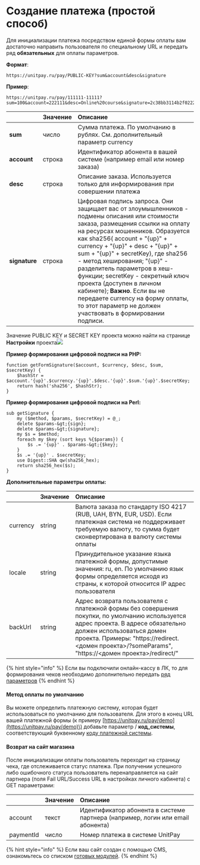 # Создание платежа \(простой способ\)

Для инициализации платежа посредством единой формы оплаты вам достаточно направить пользователя по специальному URL и передать ряд **обязательных** для оплаты параметров.

**Формат**: 

```http
https://unitpay.ru/pay/PUBLIC-KEY?sum&account&desc&signature
```

**Пример**: 

```http
https://unitpay.ru/pay/111111-11111?sum=100&account=222111&desc=Online%20course&signature=2c38bb3114b2f02222ee35f6b60c6bbe628ad31bed59633787204ae59659a02e
```

|  | Значение | Описание |
| :--- | :--- | :--- |
| **sum** | число | Сумма платежа. По умолчанию в рублях. См. дополнительный параметр currency |
| **account** | строка | Идентификатор абонента в вашей системе \(например email или номер заказа\) |
| **desc** | строка | Описание заказа. Используется только для информирования при совершении платежа |
| **signature** | строка | Цифровая подпись запроса. Они защищает вас от злоумышленников - подмены описания или стоимости заказа, размещения ссылки на оплату на ресурсах мошенников.  Образуется как sha256\( account + "{up}" + currency + "{up}" + desc + "{up}" + sum + "{up}" + secretKey\),   где sha256 - метод хеширования;   "{up}" - разделитель параметров в хеш-функции;   secretKey - секретный ключ проекта \(доступен в личном кабинете\);    **Важно**. Если вы не передаете currency на форму оплаты, то этот параметр не должен участвовать в формировании подписи.  |

  
   Значение PUBLIC KEY и SECRET KEY проекта можно найти на странице **Настройки** проекта![](https://d33v4339jhl8k0.cloudfront.net/docs/assets/551a91dbe4b0221aadf24410/images/5ec57700042863474d1b1775/file-hpo6F5M6aW.png)

**Пример формирования цифровой подписи на PHP:**

```text
function getFormSignature($account, $currency, $desc, $sum, $secretKey) {
    $hashStr = $account.'{up}'.$currency.'{up}'.$desc.'{up}'.$sum.'{up}'.$secretKey;
    return hash('sha256', $hashStr);
}
```

**Пример формирования цифровой подписи на Perl:**

```text
sub getSignature {
    my ($method, $params, $secretKey) = @_;
    delete $params-&gt;{sign};
    delete $params-&gt;{signature};
    my $s = $method;
    foreach my $key (sort keys %{$params}) {
        $s .= '{up}' . $params-&gt;{$key};
    }
    $s .= '{up}' . $secretKey;
    use Digest::SHA qw(sha256_hex);
    return sha256_hex($s);
}
```

**Дополнительные параметры оплаты:**

|  | Значение  | Описание |
| :--- | :--- | :--- |
| currency  | string | Валюта заказа по стандарту ISO 4217 \(RUB, UAH, BYN, EUR, USD\). Если платежная система не поддерживает требуемую валюту, то сумма будет сконвертирована в валюту системы оплаты |
| locale | string | Принудительное указание языка платежной формы, допустимые значения: ru, en. По умолчанию язык формы определяется исходя из страны, к которой относится IP адрес пользователя |
| backUrl | string | Адрес возврата пользователя с платежной формы без совершения покупки, по умолчанию используется адрес проекта. В адресе обязательно должен использоваться домен проекта. Примеры: "https://redirect.&lt;домен проекта&gt;/?someParams", "https://&lt;домен проекта&gt;/redirect/" |

{% hint style="info" %}
Если вы подключили онлайн-кассу в ЛК, то для формирования чеков необходимо дополнительно передать [ряд параметров](../online-cash-register/receipt_parameters.md) 
{% endhint %}

#### Метод оплаты по умолчанию

Вы можете определить платежную систему, которая будет использоваться по умолчанию для пользователя. Для этого в конец URL вашей платежной формы \(к примеру [https://unitpay.ru/pay/demo](https://unitpay.ru/pay/demo)\) добавьте параметр / **код\_системы**, соответствующий буквенному [коду платежной системы](../book-of-reference/payment-system-codes.md).

#### Возврат на сайт магазина

После инициализации оплаты пользователь переходит на страницу чека, где отслеживается статус платежа. При получении успешного либо ошибочного статуса пользователь перенаправляется на сайт партнера \(поля Fail URL/Success URL в настройках личного кабинета\) с GET параметрами:

|  | Значение | Описание |
| :--- | :--- | :--- |
| account | текст | Идентификатор абонента в системе партнера \(например, логин или email абонента\) |
| paymentId | число | Номер платежа в системе UnitPay |

{% hint style="info" %}
Если ваш сайт создан с помощью CMS, ознакомьтесь со списком [готовых модулей](../gotovye-moduli/modules/).
{% endhint %}


